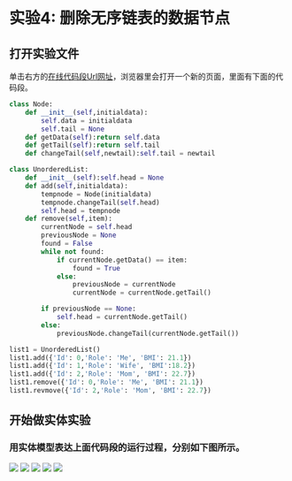 # 实验4: 删除无序链表的数据节点

## 打开实验文件

单击右方的[在线代码段Url网址](http://pythontutor.com/visualize.html#code=class%20Node%3A%0A%20%20%20%20def%20__init__%28self,initialdata%29%3A%0A%20%20%20%20%20%20%20%20self.data%20%3D%20initialdata%0A%20%20%20%20%20%20%20%20self.tail%20%3D%20None%0A%20%20%20%20def%20getData%28self%29%3Areturn%20self.data%0A%20%20%20%20def%20getTail%28self%29%3Areturn%20self.tail%0A%20%20%20%20def%20changeTail%28self,newtail%29%3Aself.tail%20%3D%20newtail%0A%0Aclass%20UnorderedList%3A%0A%20%20%20%20def%20__init__%28self%29%3Aself.head%20%3D%20None%0A%20%20%20%20def%20add%28self,initialdata%29%3A%0A%20%20%20%20%20%20%20%20tempnode%20%3D%20Node%28initialdata%29%0A%20%20%20%20%20%20%20%20tempnode.changeTail%28self.head%29%0A%20%20%20%20%20%20%20%20self.head%20%3D%20tempnode%0A%20%20%20%20def%20remove%28self,item%29%3A%0A%20%20%20%20%20%20%20%20current%20%3D%20self.head%0A%20%20%20%20%20%20%20%20previous%20%3D%20None%0A%20%20%20%20%20%20%20%20found%20%3D%20False%0A%20%20%20%20%20%20%20%20while%20not%20found%3A%0A%20%20%20%20%20%20%20%20%20%20%20%20if%20current.getData%28%29%20%3D%3D%20item%3A%0A%20%20%20%20%20%20%20%20%20%20%20%20%20%20%20%20found%20%3D%20True%0A%20%20%20%20%20%20%20%20%20%20%20%20else%3A%0A%20%20%20%20%20%20%20%20%20%20%20%20%20%20%20%20previous%20%3D%20current%0A%20%20%20%20%20%20%20%20%20%20%20%20%20%20%20%20current%20%3D%20current.getTail%28%29%0A%0A%20%20%20%20%20%20%20%20if%20previous%20%3D%3D%20None%3A%0A%20%20%20%20%20%20%20%20%20%20%20%20self.head%20%3D%20current.getTail%28%29%0A%20%20%20%20%20%20%20%20else%3A%0A%20%20%20%20%20%20%20%20%20%20%20%20previous.changeTail%28current.getTail%28%29%29%0A%0Alist1%20%3D%20UnorderedList%28%29%0Alist1.add%28%7B'Id'%3A%200,'Role'%3A%20'Me',%20'BMI'%3A%2021.1%7D%29%0Alist1.remove%28%7B'Id'%3A%200,'Role'%3A%20'Me',%20'BMI'%3A%2021.1%7D%29&cumulative=false&heapPrimitives=nevernest&mode=edit&origin=opt-frontend.js&py=3&rawInputLstJSON=%5B%5D&textReferences=false)，浏览器里会打开一个新的页面，里面有下面的代码段。

```python
class Node:
    def __init__(self,initialdata):
        self.data = initialdata
        self.tail = None
    def getData(self):return self.data
    def getTail(self):return self.tail
    def changeTail(self,newtail):self.tail = newtail

class UnorderedList:
    def __init__(self):self.head = None
    def add(self,initialdata):
        tempnode = Node(initialdata)
        tempnode.changeTail(self.head)
        self.head = tempnode
    def remove(self,item):
        currentNode = self.head
        previousNode = None
        found = False
        while not found:
            if currentNode.getData() == item:
                found = True
            else:
                previousNode = currentNode
                currentNode = currentNode.getTail()

        if previousNode == None:
            self.head = currentNode.getTail()
        else:
            previousNode.changeTail(currentNode.getTail())

list1 = UnorderedList()
list1.add({'Id': 0,'Role': 'Me', 'BMI': 21.1})
list1.add({'Id': 1,'Role': 'Wife', 'BMI':18.2})
list1.add({'Id': 2,'Role': 'Mom', 'BMI': 22.7})
list1.remove({'Id': 0,'Role': 'Me', 'BMI': 21.1})
list1.revmove({'Id': 2,'Role': 'Mom', 'BMI': 22.7})
```

## 开始做实体实验

### 用实体模型表达上面代码段的运行过程，分别如下图所示。

![](/images/章4-理解基本的数据结构/删除无序链表的数据节点/1a1.jpeg)
![](/images/章4-理解基本的数据结构/删除无序链表的数据节点/1a2.jpeg)
![](/images/章4-理解基本的数据结构/删除无序链表的数据节点/1a3.jpeg)
![](/images/章4-理解基本的数据结构/删除无序链表的数据节点/1a4.jpeg)
![](/images/章4-理解基本的数据结构/删除无序链表的数据节点/1a5.jpeg)
